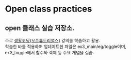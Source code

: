 <h1>Open class practices</h1>
  <h2>
    open 클래스 실습 저장소.
  </h2>
  주로 <a href="https://opentutorials.org/course/1">생활코딩(오픈튜토리얼스)</a> 강의를 학습하고 활용.
  <br>
  학습한 바를 적용하며 업데이트한 파일은 ex3_main/eg/toggle이며,<br>
  ex3_toggle에서 함수와 객체 등 주요 개념을 실습.
